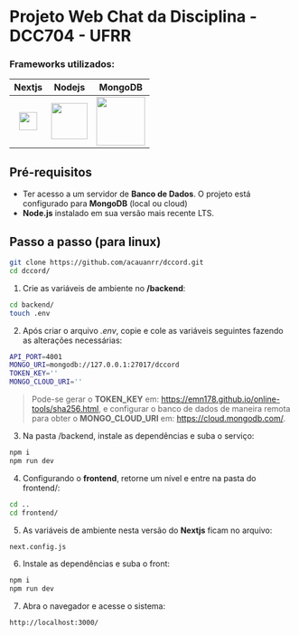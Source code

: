 # Projeto Web Chat da Disciplina - DCC704 - UFRR

### Frameworks utilizados:

|                                                                        Nextjs                                                                         |                                                                       Nodejs                                                                       |                                                                       MongoDB                                                                        |
| :---------------------------------------------------------------------------------------------------------------------------------------------------: | :------------------------------------------------------------------------------------------------------------------------------------------------: | :--------------------------------------------------------------------------------------------------------------------------------------------------: |
| <a href="https://nextjs.org/" target="_blank"><img src="https://static-00.iconduck.com/assets.00/next-js-icon-512x512-zuauazrk.png" width="32" /></a> | <a href="https://nodejs.org/en/" target="_blank"><img src="https://upload.wikimedia.org/wikipedia/commons/d/d9/Node.js_logo.svg" width="64" /></a> | <a href="https://www.mongodb.com/" target="_blank"><img src="https://upload.wikimedia.org/wikipedia/commons/9/93/MongoDB_Logo.svg" width="86" /></a> |

## Pré-requisitos

- Ter acesso a um servidor de **Banco de Dados**. O projeto está configurado para **MongoDB** (local ou cloud)
- **Node.js** instalado em sua versão mais recente LTS.

## Passo a passo (para linux)

```bash
git clone https://github.com/acauanrr/dccord.git
cd dccord/
```

1. Crie as variáveis de ambiente no **/backend**:

```bash
cd backend/
touch .env
```

2. Após criar o arquivo _.env_, copie e cole as variáveis seguintes fazendo as alterações necessárias:

```bash
API_PORT=4001
MONGO_URI=mongodb://127.0.0.1:27017/dccord
TOKEN_KEY=''
MONGO_CLOUD_URI=''
```

> Pode-se gerar o **TOKEN_KEY** em: <https://emn178.github.io/online-tools/sha256.html>,
> e configurar o banco de dados de maneira remota para obter o **MONGO_CLOUD_URI** em: <https://cloud.mongodb.com/>.

3. Na pasta /backend, instale as dependências e suba o serviço:

```bash
npm i
npm run dev
```

4. Configurando o **frontend**, retorne um nível e entre na pasta do frontend/:

```bash
cd ..
cd frontend/
```

5.  As variáveis de ambiente nesta versão do **Nextjs** ficam no arquivo:

```bash
next.config.js
```

6. Instale as dependências e suba o front:

```bash
npm i
npm run dev
```

7.  Abra o navegador e acesse o sistema:

```bash
http://localhost:3000/
```
